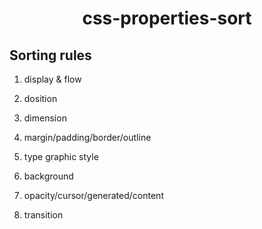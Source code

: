 # <center>css-properties-sort</center>

## Sorting rules

1. display & flow

2. dosition

3. dimension

4. margin/padding/border/outline

5. type graphic style

6. background

7. opacity/cursor/generated/content

8. transition